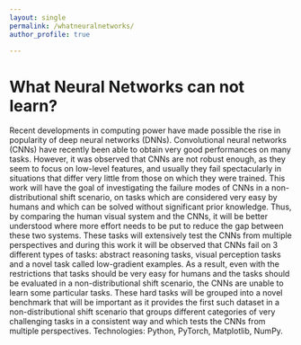```yaml
---
layout: single
permalink: /whatneuralnetworks/
author_profile: true

---
```

# What Neural Networks can not learn?

Recent developments in computing power have made possible the rise in popularity of deep neural networks (DNNs). Convolutional neural networks (CNNs) have recently been able to obtain very good performances on many tasks. However, it was observed that CNNs are not robust enough, as they seem to focus on low-level features, and usually they fail spectacularly in situations that differ very little from those on which they were trained. This work will have the goal of investigating the failure modes of CNNs in a non-distributional shift scenario, on tasks which are considered very easy by humans and which can be solved without significant prior knowledge. Thus, by comparing the human visual system and the CNNs, it will be better understood where more effort needs to be put to reduce the gap between these two systems. These tasks will extensively test the CNNs from multiple perspectives and during this work it will be observed that CNNs fail on 3 different types of tasks: abstract reasoning tasks, visual perception tasks and a novel task called low-gradient examples. As a result, even with the restrictions that tasks should be very easy for humans and the tasks should be evaluated in a non-distributional shift scenario, the CNNs are unable to learn some particular tasks. These hard tasks will be grouped into a novel benchmark that will be important as it provides the first such dataset in a non-distributional shift scenario that groups different categories of very challenging tasks in a consistent way and which tests the CNNs from multiple perspectives. Technologies: Python, PyTorch, Matplotlib, NumPy.




